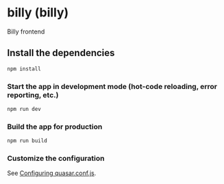 # billy (billy)

Billy frontend

## Install the dependencies
```bash
npm install
```

### Start the app in development mode (hot-code reloading, error reporting, etc.)

```bash
npm run dev
```


### Build the app for production
```bash
npm run build
```

### Customize the configuration
See [Configuring quasar.conf.js](https://quasar.dev/quasar-cli/quasar-conf-js).
